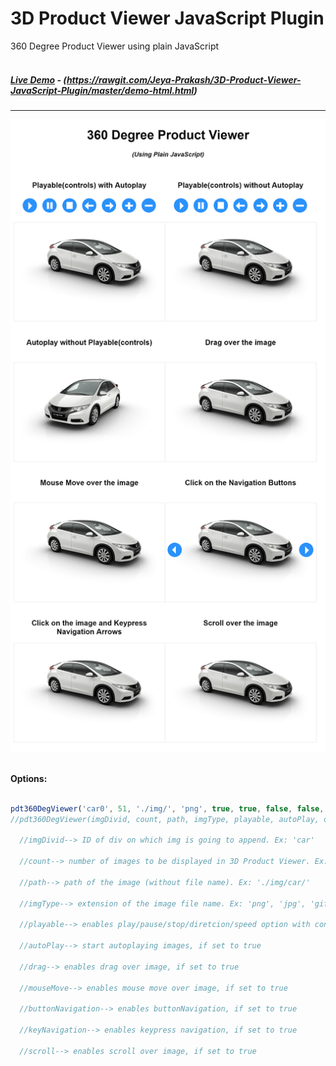 # 3D Product Viewer JavaScript Plugin
360 Degree Product Viewer using plain JavaScript
<br><br>
##### [Live Demo](https://rawgit.com/Jeya-Prakash/3D-Product-Viewer-JavaScript-Plugin/master/demo-html.html) - (https://rawgit.com/Jeya-Prakash/3D-Product-Viewer-JavaScript-Plugin/master/demo-html.html)

-------------
[![3D Product Viewer JavaScript Plugin](/sample-pic.png)](https://rawgit.com/Jeya-Prakash/3D-Product-Viewer-JavaScript-Plugin/master/demo-html.html)
<br><br>

  <strong>Options:</strong>
<br>
```js

pdt360DegViewer('car0', 51, './img/', 'png', true, true, false, false, false, false, false);    
//pdt360DegViewer(imgDivid, count, path, imgType, playable, autoPlay, drag, mouseMove, buttonNavigation, keyNavigation, scroll);

  //imgDivid--> ID of div on which img is going to append. Ex: 'car'
  
  //count--> number of images to be displayed in 3D Product Viewer. Ex: 18
  
  //path--> path of the image (without file name). Ex: './img/car/'
  
  //imgType--> extension of the image file name. Ex: 'png', 'jpg', 'gif'
  
  //playable--> enables play/pause/stop/diretcion/speed option with control buttons
  
  //autoPlay--> start autoplaying images, if set to true
  
  //drag--> enables drag over image, if set to true
  
  //mouseMove--> enables mouse move over image, if set to true
  
  //buttonNavigation--> enables buttonNavigation, if set to true
  
  //keyNavigation--> enables keypress navigation, if set to true
  
  //scroll--> enables scroll over image, if set to true
```
